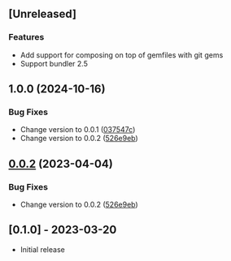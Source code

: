 ## [Unreleased]

### Features

* Add support for composing on top of gemfiles with git gems
* Support bundler 2.5

## 1.0.0 (2024-10-16)


### Bug Fixes

* Change version to 0.0.1 ([037547c](https://github.com/dropbox-code/repo-2/commit/037547c92a890eade15bd936306f4a4ba324c7e5))
* Change version to 0.0.2 ([526e9eb](https://github.com/dropbox-code/repo-2/commit/526e9eb9191df10ac350be6337957ef9fb6c10e9))

## [0.0.2](https://github.com/segiddins/bundler-compose/compare/v0.0.1...v0.0.2) (2023-04-04)


### Bug Fixes

* Change version to 0.0.2 ([526e9eb](https://github.com/segiddins/bundler-compose/commit/526e9eb9191df10ac350be6337957ef9fb6c10e9))

## [0.1.0] - 2023-03-20

- Initial release
